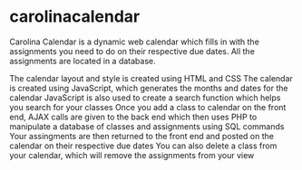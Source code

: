 # carolinacalendar

Carolina Calendar is a dynamic web calendar which fills in with the assignments you need to do on their respective due dates.
All the assignments are located in a database.

The calendar layout and style is created using HTML and CSS
The calendar is created using JavaScript, which generates the months and dates for the calendar
JavaScript is also used to create a search function which helps you search for your classes
Once you add a class to calendar on the front end, AJAX calls are given to the back end which then uses PHP to manipulate
a database of classes and assignments using SQL commands
Your assingments are then returned to the front end and posted on the calendar on their respective due dates
You can also delete a class from your calendar, which will remove the assignments from your view
